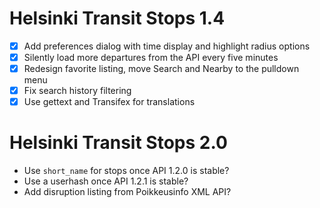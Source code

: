 Helsinki Transit Stops 1.4
==========================

* [x] Add preferences dialog with time display and highlight radius options
* [x] Silently load more departures from the API every five minutes
* [x] Redesign favorite listing, move Search and Nearby to the pulldown menu
* [x] Fix search history filtering
* [x] Use gettext and Transifex for translations

Helsinki Transit Stops 2.0
==========================

* Use `short_name` for stops once API 1.2.0 is stable?
* Use a userhash once API 1.2.1 is stable?
* Add disruption listing from Poikkeusinfo XML API?
